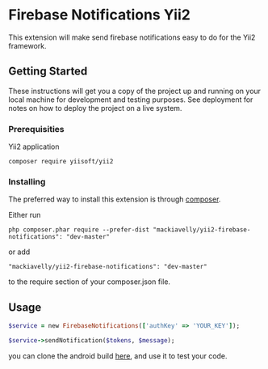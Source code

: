 # Firebase Notifications Yii2

This extension will make send firebase notifications easy to do for the Yii2 framework.

## Getting Started

These instructions will get you a copy of the project up and running on your local machine for development and testing purposes. See deployment for notes on how to deploy the project on a live system.

### Prerequisities

Yii2 application 
```
composer require yiisoft/yii2
```

### Installing

The preferred way to install this extension is through [composer](http://getcomposer.org/download/).

Either run

```
php composer.phar require --prefer-dist "mackiavelly/yii2-firebase-notifications": "dev-master"

```

or add

```
"mackiavelly/yii2-firebase-notifications": "dev-master"
```
to the require section of your composer.json file.

## Usage

```ruby
$service = new FirebaseNotifications(['authKey' => 'YOUR_KEY']);

$service->sendNotification($tokens, $message);
```
you can clone the android build [here](https://github.com/Amr-alshroof/Fcm-Android),
and use it to test your code.


